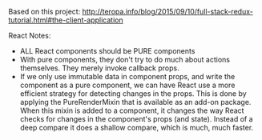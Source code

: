 Based on this project: http://teropa.info/blog/2015/09/10/full-stack-redux-tutorial.html#the-client-application

React Notes:

* ALL React components should be PURE components
* With pure components, they don't try to do much about actions themselves. They merely invoke callback props.
* If we only use immutable data in component props, and write the component as a pure component, we can have React use a more efficient strategy for detecting changes in the props. This is done by applying the PureRenderMixin that is available as an add-on package. When this mixin is added to a component, it changes the way React checks for changes in the component's props (and state). Instead of a deep compare it does a shallow compare, which is much, much faster.
  

